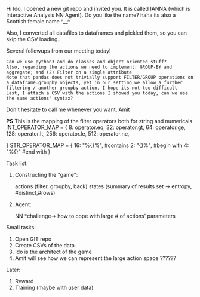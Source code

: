 Hi Ido, I opened a new git repo and invited you.
It is called IANNA (which is Interactive Analysis NN Agent). 
Do you like the name? haha its also a Scottish female name ^__^

Also, I converted all datafiles to dataframes and pickled them, so you can skip the CSV loading..

Several followups from our meeting today!

    Can we use python3 and do classes and object oriented stuff?
    Also, regarding the actions we need to implement: GROUP-BY and aggregate; and (2) Filter on a single attribute
    Note that pandas does not trivially support FILTER/GROUP operations on a dataframe.groupby objects, yet in our setting we allow a further filtering / another groupby action, I hope its not too difficult 
    Last, I attach a CSV with the actions I showed you today, can we use the same actions' syntax?



Don't hesitate to call me whenever you want,
Amit


**PS** This is the mapping of the filter operators both for string and numericals.
INT_OPERATOR_MAP = {
    8: operator.eq,
    32: operator.gt,
    64: operator.ge,
    128: operator.lt,
    256: operator.le,
    512: operator.ne,


}
STR_OPERATOR_MAP = {
    16: "%{}%", #contains
    2: "{}%", #begin with
    4: "%{}" #end with
}


Task list:
1. Constructing the "game":

    actions (filter, groupby, back) 
    states (summary of results set -> entropy, #distinct,#rows)

2. Agent:

    NN
    *challenge-> how to cope with large # of actions' parameters




Small tasks:
1. Open GIT repo
2. Create CSVs of the data. 
3. Ido is the architect of the game
4. Amit will see how we can represent the large action space ??????


Later:
1. Reward
2. Training (maybe with user data)